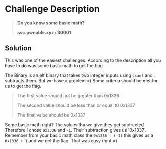 # Challenge Description 
 >  **Do you know some basic math?**
 >
 > **svc.pwnable.xyz : 30001**
 
 
 ## Solution 
 
This was one of the easiest challenges. According to the description all you have to do 
was some basic math to get the flag.
 
The Binary is an elf binary that takes two integer inputs using `scanf` and subtracts them.
But we have a problem =( Some criteria should be met for us to get the flag.

> The first value should not be greater than 0x1336
>
> The second value should be less than or equal t0 0x1337
>
> The final value should be 0x1337

Some basic math right? The values tha we give they get subtracted 
Therefore I chose `0x3336` and `-1`. Their subtraction gives us '0x1337'. Remember from your basic math class
the `0x1336 - (-1)` this gives us a `0x1336 + 1` and we get the flag. That was easy right =)
